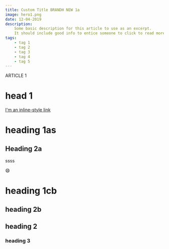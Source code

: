 ```yaml
---
title: Custom Title BRANDH NEW 1a
image: hero1.png
date: 12-04-2019
description:
    Some basic description for this article to use as an excerpt.
    It should include good info to entice someone to click to read more.
tags:
    - tag 1
    - tag 2
    - tag 3
    - tag 4
    - tag 5
---
```



ARTICLE 1

# head 1

[I'm an inline-style link](https://www.google.com)
<!-- 
![Image Test](~/assets/hero1.png) -->

# heading 1as

## Heading 2a

ssss

:smile:

# heading 1cb

## heading 2b

## heading 2

### heading 3